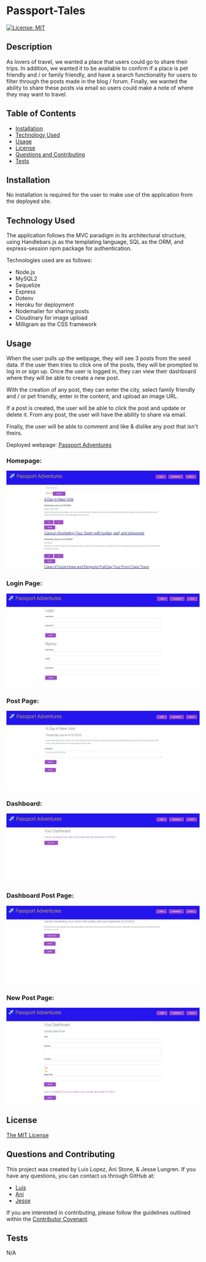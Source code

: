 # Passport-Tales


[![License: MIT](https://img.shields.io/badge/License-MIT-yellow.svg)](https://opensource.org/licenses/MIT)

## Description

As lovers of travel, we wanted a place that users could go to share their trips. In addition, we wanted it to be available to confirm if a place is pet friendly and / or family friendly, and have a search functionality for users to filter through the posts made in the blog / forum. Finally, we wanted the ability to share these posts via email so users could make a note of where they may want to travel.

## Table of Contents

- [Installation](#installation)
- [Technology Used](#technology-used)
- [Usage](#usage)
- [License](#license)
- [Questions and Contributing](#questions-and-contributing)
- [Tests](#tests)

## Installation

No installation is required for the user to make use of the application from the deployed site.

## Technology Used

The application follows the MVC paradigm in its architectural structure, using Handlebars.js as the templating language, SQL as the ORM, and express-session npm package for authentication.

Technologies used are as follows:

 - Node.js
 - MySQL2
 - Sequelize
 - Express
 - Dotenv
 - Heroku for deployment
 - Nodemailer for sharing posts
 - Cloudinary for image upload
 - Milligram as the CSS framework

## Usage

When the user pulls up the webpage, they will see 3 posts from the seed data. If the user then tries to click one of the posts, they will be prompted to log in or sign up. Once the user is logged in, they can view their dashboard where they will be able to create a new post.

With the creation of any post, they can enter the city, select family friendly and / or pet friendly, enter in the content, and upload an image URL.

If a post is created, the user will be able to click the post and update or delete it. From any post, the user will have the ability to share via email.

Finally, the user will be able to comment and like & dislike any post that isn't theirs.

Deployed webpage: [Passport Adventures](https://passport-adventures.herokuapp.com/homepage)

### Homepage:
![Homepage](./Images/Homepage.jpg)

### Login Page:
![Login Page](./Images/Login%20page.jpg)

### Post Page:
![Post](./Images/Post.jpg)

### Dashboard:
![Dashboard](./Images/Dashboard.jpg)

### Dashboard Post Page:
![Dashboard Post](./Images/Dashboard%20post.jpg)

### New Post Page:
![New Post Page](./Images/New%20Post.jpg)

## License

[The MIT License](https://opensource.org/licenses/MIT)

## Questions and Contributing

This project was created by Luis Lopez, Ani Stone, & Jesse Lungren. If you have any questions, you can contact us through GitHub at:

- [Luis](https://github.com/ll8719)
- [Ani](https://github.com/anistone9)
- [Jesse](https://github.com/jmcdlungren)

If you are interested in contributing, please follow the guidelines outlined within the [Contributor Covenant](https://www.contributor-covenant.org/).

## Tests

N/A
